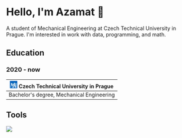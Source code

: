 
# Hello, I'm Azamat 👋

A student of Mechanical Engineering at Czech Technical University in Prague. I'm interested in work with data, programming, and math.

## Education
### 2020 - now
|<img src="logos/cvut.png" height="20"> Czech Technical University in Prague |
| :---: |
| Bachelor's degree, Mechanical Engineering |

## Tools

<p align="left">  
  <img src="https://skillicons.dev/icons?i=py,js,postgresql,matlab,linux,github,latex" />
</p>

